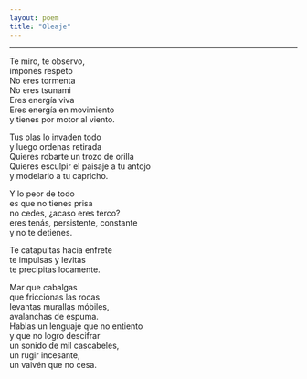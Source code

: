 ```yaml
---
layout: poem
title: "Oleaje"
---
```


-----

Te miro, te observo,<br>
impones respeto<br>
No eres tormenta<br>
No eres tsunami<br>
Eres energía viva<br>
Eres energía en movimiento<br>
y tienes por motor al viento.<br>

Tus olas lo invaden todo<br>
y luego ordenas retirada<br>
Quieres robarte un trozo de orilla<br>
Quieres esculpir el paisaje a tu antojo<br>
y modelarlo a tu capricho.<br>

Y lo peor de todo<br>
es que no tienes prisa<br>
no cedes, ¿acaso eres terco?<br>
eres tenás, persistente, constante<br>
y no te detienes.<br>

Te catapultas hacia enfrete<br>
te impulsas y levitas<br>
te precipitas locamente.<br>

Mar que cabalgas<br>
que friccionas las rocas<br>
levantas murallas móbiles,<br>
avalanchas de espuma.<br>
Hablas un lenguaje que no entiento<br>
y que no logro descifrar<br>
un sonido de mil cascabeles,<br>
un rugir incesante,<br>
un vaivén que no cesa.
